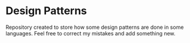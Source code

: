# Design Patterns

Repository created to store how some design patterns are done in some languages. Feel free to correct my mistakes and add something new.
